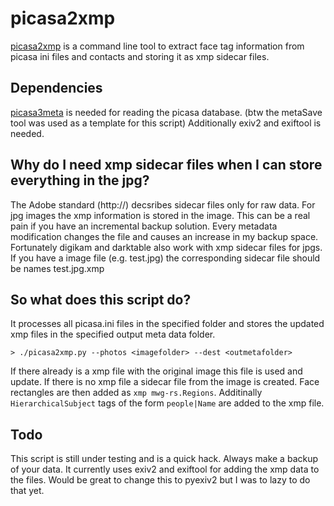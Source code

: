picasa2xmp
==========

[picasa2xmp](http://) is a command line tool to extract face tag information from picasa ini files and contacts and storing it as xmp sidecar files.

Dependencies
------------

[picasa3meta](http://github.com/vosbergw/picasa3meta) is needed for reading the picasa database. (btw the metaSave tool was used as a template for this script)
Additionally exiv2 and exiftool is needed.

Why do I need xmp sidecar files when I can store everything in the jpg?
-----------------------------------------------------------------------

The Adobe standard (http://) decsribes sidecar files only for raw data.
For jpg images the xmp information is stored in the image.
This can be a real pain if you have an incremental backup solution.
Every metadata modification changes the file and causes an increase in my backup space.
Fortunately digikam and darktable also work with xmp sidecar files for jpgs.
If you have a image file (e.g. test.jpg) the corresponding sidecar file should be names test.jpg.xmp


So what does this script do?
----------------------------

It processes all picasa.ini files in the specified folder and stores the
updated xmp files in the specified output meta data folder.

```
> ./picasa2xmp.py --photos <imagefolder> --dest <outmetafolder>
```

If there already is a xmp file with the original image this file is used and update.
If there is no xmp file a sidecar file from the image is created. 
Face rectangles are then added as `xmp mwg-rs.Regions`.
Additinally `HierarchicalSubject` tags of the form `people|Name` are added to the xmp file.


Todo
----

This script is still under testing and is a quick hack.
Always make a backup of your data.
It currently uses exiv2 and exiftool for adding the xmp data to the files.
Would be great to change this to pyexiv2 but I was to lazy to do that yet.
